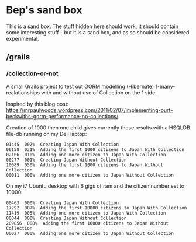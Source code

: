 Bep's sand box
=============
This is a sand box. The stuff hidden here should work, it should contain some interesting stuff - but it is a sand box, and as so should be considered experimental.

/grails
-------

### /collection-or-not

A small Grails project to test out GORM modelling (Hibernate) 1-many-realationships with and without use of Collection on the 1 side.

Inspired by this blog post: https://mrpaulwoods.wordpress.com/2011/02/07/implementing-burt-beckwiths-gorm-performance-no-collections/

Creation of 1000 then one child gives currently these results with a HSQLDB file-db running on my Dell laptop:

	01445  007%  Creating Japan With Collection
	06158  031%  Adding the first 1000 citizens to Japan With Collection
	02106  010%  Adding one more citizen to Japan With Collection
	00277  001%  Creating Japan Without Collection
	10089  050%  Adding the first 1000 citizens to Japan Without Collection
	00011  000%  Adding one more citizen to Japan Without Collection

On my i7 Ubuntu desktop with 6 gigs of ram and the citizen number set to 10000:

	00463  000%  Creating Japan With Collection
	17292  007%  Adding the first 10000 citizens to Japan With Collection
	11419  005%  Adding one more citizen to Japan With Collection
	00044  000%  Creating Japan Without Collection
	209856  088%  Adding the first 10000 citizens to Japan Without Collection
	00027  000%  Adding one more citizen to Japan Without Collection

